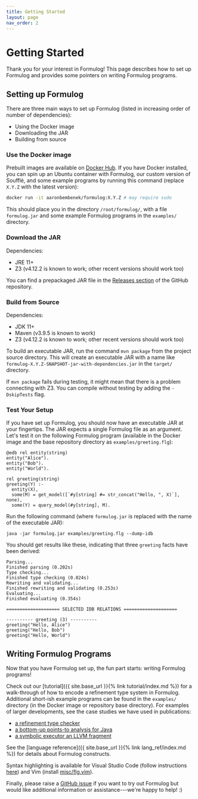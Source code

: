 ```yaml
---
title: Getting Started
layout: page
nav_order: 2
---
```


# Getting Started

Thank you for your interest in Formulog!
This page describes how to set up Formulog and provides some pointers on writing Formulog programs.

## Setting up Formulog

There are three main ways to set up Formulog (listed in increasing order of number of dependencies):

- Using the Docker image
- Downloading the JAR
- Building from source

### Use the Docker image

Prebuilt images are available on [Docker Hub](https://hub.docker.com/r/aaronbembenek/formulog/tags).
If you have Docker installed, you can spin up an Ubuntu container with Formulog, our custom version of Soufflé, and some example programs by running this command (replace `X.Y.Z` with the latest version):

```bash
docker run -it aaronbembenek/formulog:X.Y.Z # may require sudo
```

This should place you in the directory `/root/formulog/`, with a file `formulog.jar` and some example Formulog programs in the `examples/` directory.

### Download the JAR

Dependencies:

- JRE 11+
- Z3 (v4.12.2 is known to work; other recent versions should work too)

You can find a prepackaged JAR file in the [Releases section](https://github.com/HarvardPL/formulog/releases) of the GitHub repository.

### Build from Source

Dependencies:

- JDK 11+
- Maven (v3.9.5 is known to work)
- Z3 (v4.12.2 is known to work; other recent versions should work too)

To build an executable JAR, run the command `mvn package` from the project source directory.
This will create an executable JAR with a name like `formulog-X.Y.Z-SNAPSHOT-jar-with-dependencies.jar` in the `target/` directory.

If `mvn package` fails during testing, it might mean that there is a problem connecting with Z3.
You can compile without testing by adding the `-DskipTests` flag.

### Test Your Setup

If you have set up Formulog, you should now have an executable JAR at your fingertips.
The JAR expects a single Formulog file as an argument.
Let's test it on the following Formulog program (available in the Docker image and the base repository directory as `examples/greeting.flg`):

```
@edb rel entity(string)
entity("Alice").
entity("Bob").
entity("World").

rel greeting(string)
greeting(Y) :-
  entity(X),
  some(M) = get_model([`#y[string] #= str_concat("Hello, ", X)`], none),
  some(Y) = query_model(#y[string], M).
```

Run the following command (where `formulog.jar` is replaced with the name of the executable JAR):

```
java -jar formulog.jar examples/greeting.flg --dump-idb
```

You should get results like these, indicating that three `greeting` facts have been derived:

```
Parsing...
Finished parsing (0.202s)
Type checking...
Finished type checking (0.024s)
Rewriting and validating...
Finished rewriting and validating (0.253s)
Evaluating...
Finished evaluating (0.354s)

==================== SELECTED IDB RELATIONS ====================

---------- greeting (3) ----------
greeting("Hello, Alice")
greeting("Hello, Bob")
greeting("Hello, World")
```

## Writing Formulog Programs

Now that you have Formulog set up, the fun part starts: writing Formulog programs!

Check out our [tutorial]({{ site.base_url }}{% link tutorial/index.md %}) for a walk-through of how to encode a refinement type system in Formulog.
Additional short-ish example programs can be found in the `examples/` directory (in the Docker image or repository base directory).
For examples of larger developments, see the case studies we have used in publications:

- [a refinement type checker](https://github.com/aaronbembenek/making-formulog-fast/blob/main/benchmarks/dminor/bench.flg)
- [a bottom-up points-to analysis for Java](https://github.com/aaronbembenek/making-formulog-fast/blob/main/benchmarks/scuba/bench.flg)
- [a symbolic executor an LLVM fragment](https://github.com/aaronbembenek/making-formulog-fast/blob/main/benchmarks/symex/bench.flg)

See the [language reference]({{ site.base_url }}{% link lang_ref/index.md %}) for details about Formulog constructs.

Syntax highlighting is available for Visual Studio Code (follow instructions [here](https://github.com/HarvardPL/formulog-syntax)) and Vim (install [misc/flg.vim](https://github.com/HarvardPL/formulog/blob/master/misc/flg.vim)).

Finally, please raise a [GitHub issue](https://github.com/HarvardPL/formulog/issues/new) if you want to try out Formulog but would like additional information or assistance---we're happy to help! :)

